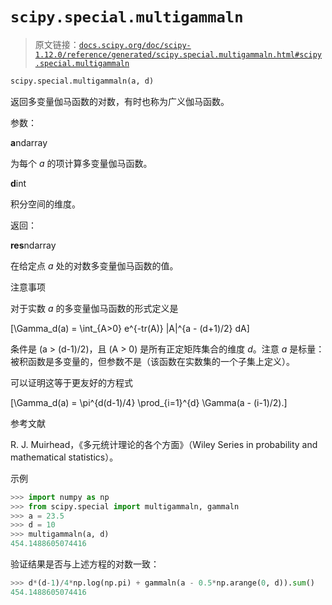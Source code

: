 # `scipy.special.multigammaln`

> 原文链接：[`docs.scipy.org/doc/scipy-1.12.0/reference/generated/scipy.special.multigammaln.html#scipy.special.multigammaln`](https://docs.scipy.org/doc/scipy-1.12.0/reference/generated/scipy.special.multigammaln.html#scipy.special.multigammaln)

```py
scipy.special.multigammaln(a, d)
```

返回多变量伽马函数的对数，有时也称为广义伽马函数。

参数：

**a**ndarray

为每个 *a* 的项计算多变量伽马函数。

**d**int

积分空间的维度。

返回：

**res**ndarray

在给定点 *a* 处的对数多变量伽马函数的值。

注意事项

对于实数 *a* 的多变量伽马函数的形式定义是

\[\Gamma_d(a) = \int_{A>0} e^{-tr(A)} |A|^{a - (d+1)/2} dA\]

条件是 \(a > (d-1)/2\)，且 \(A > 0\) 是所有正定矩阵集合的维度 *d*。注意 *a* 是标量：被积函数是多变量的，但参数不是（该函数在实数集的一个子集上定义）。

可以证明这等于更友好的方程式

\[\Gamma_d(a) = \pi^{d(d-1)/4} \prod_{i=1}^{d} \Gamma(a - (i-1)/2).\]

参考文献

R. J. Muirhead，《多元统计理论的各个方面》（Wiley Series in probability and mathematical statistics）。

示例

```py
>>> import numpy as np
>>> from scipy.special import multigammaln, gammaln
>>> a = 23.5
>>> d = 10
>>> multigammaln(a, d)
454.1488605074416 
```

验证结果是否与上述方程的对数一致：

```py
>>> d*(d-1)/4*np.log(np.pi) + gammaln(a - 0.5*np.arange(0, d)).sum()
454.1488605074416 
```
